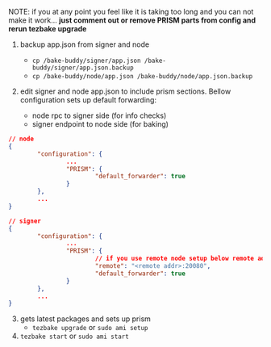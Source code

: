 NOTE: if you at any point you feel like it is taking too long and you can not make it work...
    **just comment out or remove PRISM parts from config and rerun tezbake upgrade**

1. backup app.json from signer and node
    - `cp /bake-buddy/signer/app.json /bake-buddy/signer/app.json.backup`
    - `cp /bake-buddy/node/app.json /bake-buddy/node/app.json.backup`

2. edit signer and node app.json to include prism sections. Bellow configuration sets up default forwarding:
    - node rpc to signer side (for info checks)
    - signer endpoint to node side (for baking)
```json
// node
{
        "configuration": {
                ...
                "PRISM": {
                        "default_forwarder": true
                }
        },
        ...
}
```
```json
// signer
{
        "configuration": {
                ...
                "PRISM": {
                        // if you use remote node setup below remote address should match IP address from `REMOTE_NODE`
                        "remote": "<remote addr>:20080",
                        "default_forwarder": true
                }
        },
        ...
}
```
3. gets latest packages and sets up prism 
   - `tezbake upgrade` or `sudo ami setup`
4. `tezbake start` or `sudo ami start`

